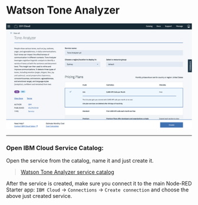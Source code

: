 # Watson Tone Analyzer

![](../img/tone-analyzer-catalog.png)

<hr>

### Open IBM Cloud Service Catalog:

Open the service from the catalog, name it and just create it.


> [Watson Tone Analyzer service catalog](https://console.bluemix.net/catalog/services/tone-analyzer)


After the service is created, make sure you connect it to the main Node-RED Starter app: `IBM Cloud` -> `Connections` -> `Create connection` and choose the above just created service.
